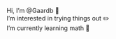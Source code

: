 Hi, I’m @Gaardb 🦏\
I’m interested in trying things out ✏️\
I’m currently learning math 🌱

<!---
Gaardb/Gaardb is a ✨ special ✨ repository because its `README.md` (this file) appears on your GitHub profile.
You can click the Preview link to take a look at your changes.
--->
